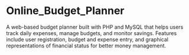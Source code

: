 # Online_Budget_Planner
A web-based budget planner built with PHP and MySQL that helps users track daily expenses, manage budgets, and monitor savings. Features include user registration, budget and expense entry, and graphical representations of financial status for better money management.
